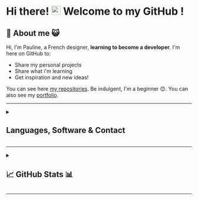 
# Hi there! <img src="https://camo.githubusercontent.com/e8e7b06ecf583bc040eb60e44eb5b8e0ecc5421320a92929ce21522dbc34c891/68747470733a2f2f6d656469612e67697068792e636f6d2f6d656469612f6876524a434c467a6361737252346961377a2f67697068792e676966" width="25px"> Welcome to my GitHub !

## 🐑 About me 😺

Hi, I'm Pauline, a French designer, **learning to become a developer**. I'm here on GitHub to:
- Share my personal projects
- Share what i'm learning
- Get inspiration and new ideas!

You can see here [my repositories](https://github.com/Pooh5159?tab=repositories). Be indulgent, I'm a beginner 😊.
You can also see my [portfolio](https://pooh5159.github.io/Portfolio/).

---
<details>
 <summary><h2>Languages, Software & Contact</h2></summary>
 
 ## 👅 Languages 💬

![HTML5 badge](https://img.shields.io/badge/HTML5-E34F26?style=for-the-badge&logo=html5&logoColor=white)
![CSS3 badge](https://img.shields.io/badge/CSS3-1572B6?style=for-the-badge&logo=css3&logoColor=white)
![SASS badge](https://img.shields.io/badge/Sass-CC6699?style=for-the-badge&logo=sass&logoColor=white)
![JavaScript badge](https://img.shields.io/badge/JavaScript-F7DF1E?style=for-the-badge&logo=javascript&logoColor=black)
![PHP badge](https://img.shields.io/badge/PHP-777BB4?style=for-the-badge&logo=php&logoColor=white)
![Bootstrap badge](https://img.shields.io/badge/Bootstrap-563D7C?style=for-the-badge&logo=bootstrap&logoColor=white)
![NPM badge](	https://img.shields.io/badge/npm-CB3837?style=for-the-badge&logo=npm&logoColor=white)
![Next.js badge](https://img.shields.io/badge/next.js-000000?style=for-the-badge&logo=nextdotjs&logoColor=white)

---

## 👩‍💻 Software 🖱️

![VSCode badge](https://img.shields.io/badge/Visual_Studio_Code-0078D4?style=for-the-badge&logo=visual%20studio%20code&logoColor=white)
![Id badge](https://img.shields.io/badge/Adobe%20InDesign-FF3366?style=for-the-badge&logo=Adobe%20InDesign&logoColor=white)
![Ai badge](https://img.shields.io/badge/Adobe%20Illustrator-FF9A00?style=for-the-badge&logo=adobe%20illustrator&logoColor=white)
![PS badge](https://img.shields.io/badge/Adobe%20Photoshop-31A8FF?style=for-the-badge&logo=Adobe%20Photoshop&logoColor=white)
![Figma badge](https://img.shields.io/badge/Figma-F24E1E?style=for-the-badge&logo=figma&logoColor=white)
![Notion badge](https://img.shields.io/badge/Notion-000000?style=for-the-badge&logo=notion&logoColor=white)

---

## 📫 How to contact me 📧

[![Github badge](https://img.shields.io/badge/GitHub-100000?style=for-the-badge&logo=github&logoColor=white)](https://github.com/pooh5159)
[![LinkedIn badge](https://img.shields.io/badge/LinkedIn-0077B5?style=for-the-badge&logo=linkedin&logoColor=white)](https://www.linkedin.com/in/pauline-pierson-2838a855/)
[![Gmail badge](https://img.shields.io/badge/Mail-c5221f?style=for-the-badge&logo=gmail&logoColor=white)](mailto:contact@greensheep-creation.com)

 
</details>



---

<details>
 <summary><h2>📈 GitHub Stats 📊</h2></summary>

<!-- ![](https://visitor-badge.glitch.me/badge?page_id=pooh5159) !-->
 
<p align="center"><img src="https://github-profile-trophy.vercel.app/?username=pooh5159&theme=onestar" /></p>

<p align="center"><img src="https://github-readme-streak-stats.herokuapp.com/?user=pooh5159&theme=merko" alt="pooh5159" /></p>

<p align="center"><img src="https://github-readme-stats.vercel.app/api?username=pooh5159&theme=merko" alt="pooh5159" /></p>

<p align="center"><img src="https://github-readme-stats.vercel.app/api/top-langs?username=pooh5159&show_icons=true&locale=en&layout=compact&theme=merko" alt="pooh5159" /></p>
 

<br/>
 
### View my history skyline
[2021](https://skyline.github.com/Pooh5159/2021?annotation0=2021-10-18,2021-10-18,Arrived%20on%20GitHub%20%21)
[2022](https://skyline.github.com/Pooh5159/2022?annotation0=2022-01-10,2022-01-10,Create%20my%20portfolio&annotation1=2022-01-31,2022-01-31,Create%20a%20test%20top%20button&annotation2=2022-01-18,2022-01-18,Create%20test%20slider%0ACreate%20test%20lightbox%0ACreate%20test%20slider%20%2B%20lightbox&annotation3=2022-01-26,2022-01-26,Create%20test%20contact&annotation4=2022-04-10,2022-04-10,Create%20Ran%20Pro%20Exercises%0ACreate%20Calculator&annotation5=2022-04-26,2022-04-26,Create%20TP%20Dev%20Exercises%0ACreate%20Readme)
[2023](https://skyline.github.com/Pooh5159/2023) 

</details>

---

<p align="center"<img src="https://readme-typing-svg.herokuapp.com?font=Permanent+Marker&size=30&duration=1500&color=01CD24&center=true&multiline=true&height=75&lines=Thanks+for+visiting!;+See+you+soon+!)](https://git.io/typing-svg" /></p>

<!-- https://github.com/alexandresanlim/Badges4-README.md-Profile#-activity-graph- !-->
